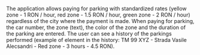 The application allows paying for parking with standardized rates (yellow zone - 1 RON / hour, red zone - 1.5 RON / hour, green zone - 2 RON / hour) regardless of the city where the payment is made. When paying for parking, the car number, the zone (text), the color of the zone and the duration of the parking are entered. The user can see a history of the parkings performed (example of element in the history: TM 99 XYZ - Strada Vasile Alecsandri - Red zone - 3 hours - 4.5 RON).
